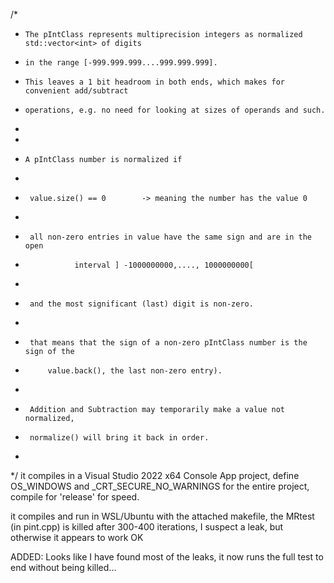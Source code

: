 /*
*     The pIntClass represents multiprecision integers as normalized std::vector<int> of digits 
*     in the range [-999.999.999....999.999.999]. 
*     This leaves a 1 bit headroom in both ends, which makes for convenient add/subtract 
*     operations, e.g. no need for looking at sizes of operands and such.
*     
* 
*     A pIntClass number is normalized if
* 
*      value.size() == 0        -> meaning the number has the value 0
* 
*      all non-zero entries in value have the same sign and are in the open
*                interval ] -1000000000,...., 1000000000[
*
*      and the most significant (last) digit is non-zero.
*
*      that means that the sign of a non-zero pIntClass number is the sign of the
*          value.back(), the last non-zero entry).
*
*	   Addition and Subtraction may temporarily make a value not normalized,
*	   normalize() will bring it back in order.
* 
*/
  it compiles in a Visual Studio 2022 x64 Console App project, define OS_WINDOWS and _CRT_SECURE_NO_WARNINGS for the entire project, compile for 'release' for speed.
  
  it compiles and run in WSL/Ubuntu with the attached makefile, the MRtest (in pint.cpp)  is killed after 300-400 iterations,   I suspect a leak, but otherwise it appears to work OK
  
ADDED: Looks like I have found most of the leaks, it now runs the full test to end without being killed...
